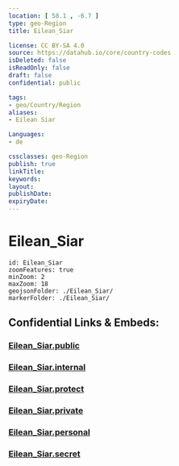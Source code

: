 ```yaml
---
location: [ 58.1 , -6.7 ] 
type: geo-Region
title: Eilean_Siar

license: CC BY-SA 4.0
source: https://datahub.io/core/country-codes
isDeleted: false
isReadOnly: false
draft: false
confidential: public

tags:
- geo/Country/Region
aliases:
- Eilean Siar

Languages:
- de

cssclasses: geo-Region
publish: true
linkTitle: 
keywords: 
layout: 
publishDate: 
expiryDate: 
---
```


# Eilean_Siar

```leaflet
id: Eilean_Siar
zoomFeatures: true 
minZoom: 2 
maxZoom: 18
geojsonFolder: ./Eilean_Siar/
markerFolder: ./Eilean_Siar/
```


## Confidential Links & Embeds: 

### [Eilean_Siar.public](/_public/\Earth\Continent\Europe\Europe~North\UK\Scotland\counties~ScotlandEilean_Siar.public.md) 

### [Eilean_Siar.internal](/_internal/\Earth\Continent\Europe\Europe~North\UK\Scotland\counties~ScotlandEilean_Siar.internal.md) 

### [Eilean_Siar.protect](/_protect/\Earth\Continent\Europe\Europe~North\UK\Scotland\counties~ScotlandEilean_Siar.protect.md) 

### [Eilean_Siar.private](/_private/\Earth\Continent\Europe\Europe~North\UK\Scotland\counties~ScotlandEilean_Siar.private.md) 

### [Eilean_Siar.personal](/_personal/\Earth\Continent\Europe\Europe~North\UK\Scotland\counties~ScotlandEilean_Siar.personal.md) 

### [Eilean_Siar.secret](/_secret/\Earth\Continent\Europe\Europe~North\UK\Scotland\counties~ScotlandEilean_Siar.secret.md)

